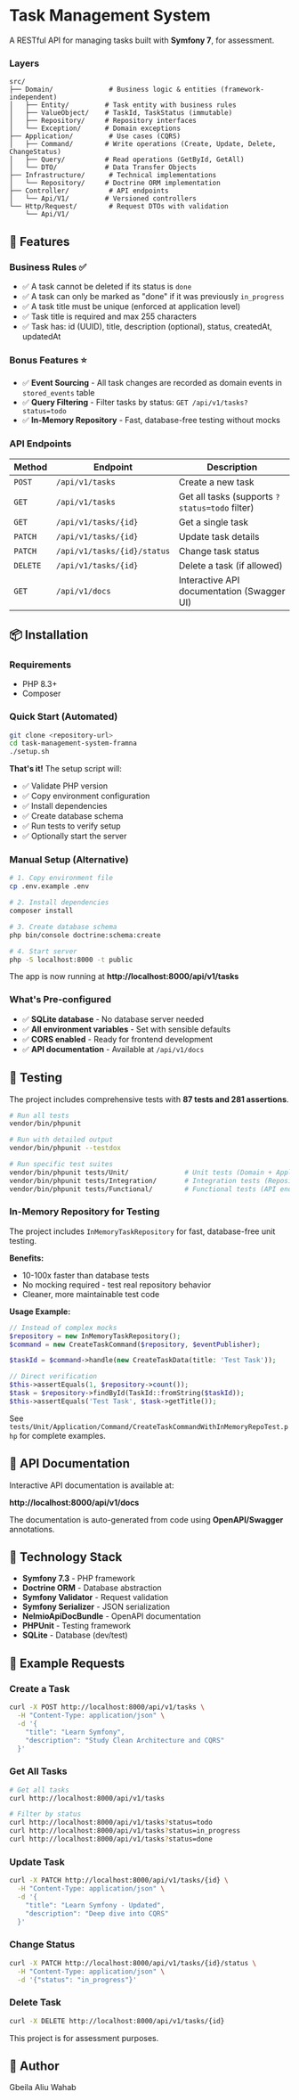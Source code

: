 # Task Management System

A RESTful API for managing tasks built with **Symfony 7**, for assessment.

### Layers

```
src/
├── Domain/              # Business logic & entities (framework-independent)
│   ├── Entity/         # Task entity with business rules
│   ├── ValueObject/    # TaskId, TaskStatus (immutable)
│   ├── Repository/     # Repository interfaces
│   └── Exception/      # Domain exceptions
├── Application/         # Use cases (CQRS)
│   ├── Command/        # Write operations (Create, Update, Delete, ChangeStatus)
│   ├── Query/          # Read operations (GetById, GetAll)
│   └── DTO/            # Data Transfer Objects
├── Infrastructure/      # Technical implementations
│   └── Repository/     # Doctrine ORM implementation
├── Controller/          # API endpoints
│   └── Api/V1/         # Versioned controllers
└── Http/Request/        # Request DTOs with validation
    └── Api/V1/
```

## 🚀 Features

### Business Rules ✅
- ✅ A task cannot be deleted if its status is `done`
- ✅ A task can only be marked as "done" if it was previously `in_progress`
- ✅ A task title must be unique (enforced at application level)
- ✅ Task title is required and max 255 characters
- ✅ Task has: id (UUID), title, description (optional), status, createdAt, updatedAt

### Bonus Features ⭐
- ✅ **Event Sourcing** - All task changes are recorded as domain events in `stored_events` table
- ✅ **Query Filtering** - Filter tasks by status: `GET /api/v1/tasks?status=todo`
- ✅ **In-Memory Repository** - Fast, database-free testing without mocks

### API Endpoints

| Method | Endpoint | Description |
|--------|----------|-------------|
| `POST` | `/api/v1/tasks` | Create a new task |
| `GET` | `/api/v1/tasks` | Get all tasks (supports `?status=todo` filter) |
| `GET` | `/api/v1/tasks/{id}` | Get a single task |
| `PATCH` | `/api/v1/tasks/{id}` | Update task details |
| `PATCH` | `/api/v1/tasks/{id}/status` | Change task status |
| `DELETE` | `/api/v1/tasks/{id}` | Delete a task (if allowed) |
| `GET` | `/api/v1/docs` | Interactive API documentation (Swagger UI) |

## 📦 Installation

### Requirements
- PHP 8.3+
- Composer

### Quick Start (Automated)

```bash
git clone <repository-url>
cd task-management-system-framna
./setup.sh
```

**That's it!** The setup script will:
- ✅ Validate PHP version
- ✅ Copy environment configuration
- ✅ Install dependencies
- ✅ Create database schema
- ✅ Run tests to verify setup
- ✅ Optionally start the server

### Manual Setup (Alternative)

```bash
# 1. Copy environment file
cp .env.example .env

# 2. Install dependencies
composer install

# 3. Create database schema
php bin/console doctrine:schema:create

# 4. Start server
php -S localhost:8000 -t public
```

The app is now running at **http://localhost:8000/api/v1/tasks**

### What's Pre-configured

- ✅ **SQLite database** - No database server needed
- ✅ **All environment variables** - Set with sensible defaults
- ✅ **CORS enabled** - Ready for frontend development
- ✅ **API documentation** - Available at `/api/v1/docs`

## 🧪 Testing

The project includes comprehensive tests with **87 tests and 281 assertions**.

```bash
# Run all tests
vendor/bin/phpunit

# Run with detailed output
vendor/bin/phpunit --testdox

# Run specific test suites
vendor/bin/phpunit tests/Unit/              # Unit tests (Domain + Application)
vendor/bin/phpunit tests/Integration/       # Integration tests (Repository)
vendor/bin/phpunit tests/Functional/        # Functional tests (API endpoints)
```

### In-Memory Repository for Testing

The project includes `InMemoryTaskRepository` for fast, database-free unit testing.

**Benefits:**
- 10-100x faster than database tests
- No mocking required - test real repository behavior
- Cleaner, more maintainable test code

**Usage Example:**

```php
// Instead of complex mocks
$repository = new InMemoryTaskRepository();
$command = new CreateTaskCommand($repository, $eventPublisher);

$taskId = $command->handle(new CreateTaskData(title: 'Test Task'));

// Direct verification
$this->assertEquals(1, $repository->count());
$task = $repository->findById(TaskId::fromString($taskId));
$this->assertEquals('Test Task', $task->getTitle());
```

See `tests/Unit/Application/Command/CreateTaskCommandWithInMemoryRepoTest.php` for complete examples.

## 📖 API Documentation

Interactive API documentation is available at:

**http://localhost:8000/api/v1/docs**

The documentation is auto-generated from code using **OpenAPI/Swagger** annotations.

## 🔧 Technology Stack

- **Symfony 7.3** - PHP framework
- **Doctrine ORM** - Database abstraction
- **Symfony Validator** - Request validation
- **Symfony Serializer** - JSON serialization
- **NelmioApiDocBundle** - OpenAPI documentation
- **PHPUnit** - Testing framework
- **SQLite** - Database (dev/test)

## 📝 Example Requests

### Create a Task
```bash
curl -X POST http://localhost:8000/api/v1/tasks \
  -H "Content-Type: application/json" \
  -d '{
    "title": "Learn Symfony",
    "description": "Study Clean Architecture and CQRS"
  }'
```

### Get All Tasks
```bash
# Get all tasks
curl http://localhost:8000/api/v1/tasks

# Filter by status
curl http://localhost:8000/api/v1/tasks?status=todo
curl http://localhost:8000/api/v1/tasks?status=in_progress
curl http://localhost:8000/api/v1/tasks?status=done
```

### Update Task
```bash
curl -X PATCH http://localhost:8000/api/v1/tasks/{id} \
  -H "Content-Type: application/json" \
  -d '{
    "title": "Learn Symfony - Updated",
    "description": "Deep dive into CQRS"
  }'
```

### Change Status
```bash
curl -X PATCH http://localhost:8000/api/v1/tasks/{id}/status \
  -H "Content-Type: application/json" \
  -d '{"status": "in_progress"}'
```

### Delete Task
```bash
curl -X DELETE http://localhost:8000/api/v1/tasks/{id}
```

This project is for assessment purposes.

## 👤 Author
Gbeila Aliu Wahab
